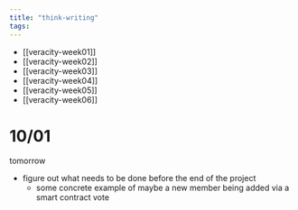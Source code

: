 ```yaml
---
title: "think-writing"
tags: 
---
```



- [[veracity-week01]]
- [[veracity-week02]]
- [[veracity-week03]]
- [[veracity-week04]]
- [[veracity-week05]]
- [[veracity-week06]]

# 10/01

tomorrow
- figure out what needs to be done before the end of the project
	- some concrete example of maybe a new member being added via a smart contract vote